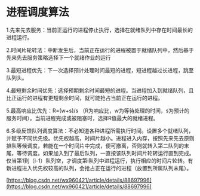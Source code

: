 进程调度算法
======
1.先来先去服务：当前正运行的进程停止执行，选择在就绪队列中存在时间最长的进程运行。

2.时间片轮转法：中断发生后，当前正在运行的进程被置于就绪队列中，然后基于先来先去服务策略选择下一个就绪作业的运行

3.最短进程优先：下一次选择预计处理时间最短的进程，短进程越过长进程，跳至队列头。

4.最短剩余时间优先：选择预期剩余时间最短的进程。当进程加入到就绪队列，且比正运行的进程有更短剩余时间，就可能抢占当前正在运行的进程。

5.最高响应比优先：R=(w+s)/s （R为响应比，w为等待处理的时间，s为预计的服务时间）。当前进程完成或被阻塞时，选择R值最大的就绪进程。

6.多级反馈队列调度算法：不必知道各种进程所需执行时间。设置多个就绪队列，并赋予不同优先级。优先权越高，时间片越小。进程进入内存，按照先来先去原则排队等候调度，若能在一个时间片中完成，便可撤离，否则就转入第二队列的末尾，等待调度。如果加入到了最后队列，一直按该队列时间片轮转运行直到完成。仅当第1到（i-1）队列空，才调度第i队列中进程运行，执行相应的时间片轮转。有新进程进入优先权较高的队列，会抢占正在运行的进程（放置到所属队列末尾）。

[https://blog.csdn.net/wx960421/article/details/88697996](https://blog.csdn.net/wx960421/article/details/88697996)
